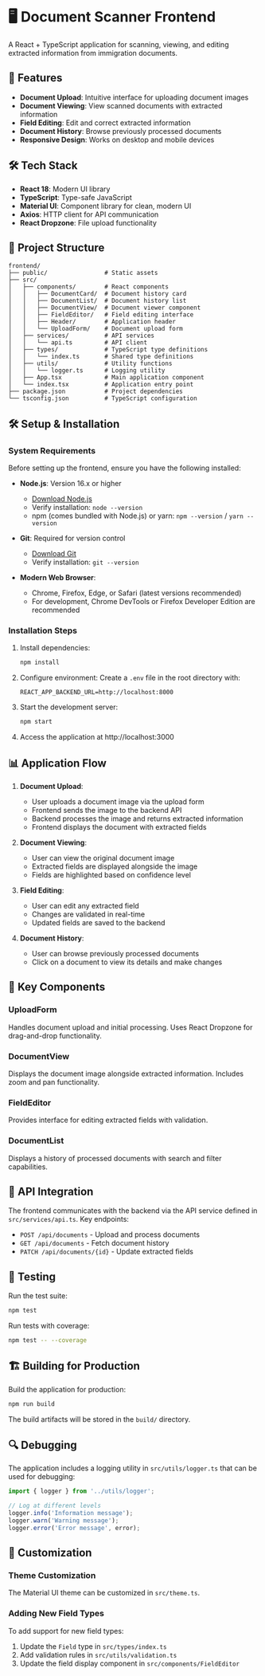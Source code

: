 # 🖥️ Document Scanner Frontend

A React + TypeScript application for scanning, viewing, and editing extracted information from immigration documents.

## 🚀 Features

- **Document Upload**: Intuitive interface for uploading document images
- **Document Viewing**: View scanned documents with extracted information
- **Field Editing**: Edit and correct extracted information
- **Document History**: Browse previously processed documents
- **Responsive Design**: Works on desktop and mobile devices

## 🛠️ Tech Stack

- **React 18**: Modern UI library
- **TypeScript**: Type-safe JavaScript
- **Material UI**: Component library for clean, modern UI
- **Axios**: HTTP client for API communication
- **React Dropzone**: File upload functionality

## 📂 Project Structure

```
frontend/
├── public/                # Static assets
├── src/
│   ├── components/        # React components
│   │   ├── DocumentCard/  # Document history card
│   │   ├── DocumentList/  # Document history list
│   │   ├── DocumentView/  # Document viewer component
│   │   ├── FieldEditor/   # Field editing interface
│   │   ├── Header/        # Application header
│   │   └── UploadForm/    # Document upload form
│   ├── services/          # API services
│   │   └── api.ts         # API client
│   ├── types/             # TypeScript type definitions
│   │   └── index.ts       # Shared type definitions
│   ├── utils/             # Utility functions
│   │   └── logger.ts      # Logging utility
│   ├── App.tsx            # Main application component
│   └── index.tsx          # Application entry point
├── package.json           # Project dependencies
└── tsconfig.json          # TypeScript configuration
```

## 🛠️ Setup & Installation

### System Requirements

Before setting up the frontend, ensure you have the following installed:

- **Node.js**: Version 16.x or higher
  - [Download Node.js](https://nodejs.org/)
  - Verify installation: `node --version`
  - npm (comes bundled with Node.js) or yarn: `npm --version` / `yarn --version`

- **Git**: Required for version control
  - [Download Git](https://git-scm.com/downloads)
  - Verify installation: `git --version`

- **Modern Web Browser**:
  - Chrome, Firefox, Edge, or Safari (latest versions recommended)
  - For development, Chrome DevTools or Firefox Developer Edition are recommended

### Installation Steps

1. Install dependencies:
   ```sh
   npm install
   ```

2. Configure environment:
   Create a `.env` file in the root directory with:
   ```
   REACT_APP_BACKEND_URL=http://localhost:8000
   ```

3. Start the development server:
   ```sh
   npm start
   ```

4. Access the application at http://localhost:3000

## 📊 Application Flow

1. **Document Upload**:
   - User uploads a document image via the upload form
   - Frontend sends the image to the backend API
   - Backend processes the image and returns extracted information
   - Frontend displays the document with extracted fields

2. **Document Viewing**:
   - User can view the original document image
   - Extracted fields are displayed alongside the image
   - Fields are highlighted based on confidence level

3. **Field Editing**:
   - User can edit any extracted field
   - Changes are validated in real-time
   - Updated fields are saved to the backend

4. **Document History**:
   - User can browse previously processed documents
   - Click on a document to view its details and make changes

## 🧩 Key Components

### UploadForm
Handles document upload and initial processing. Uses React Dropzone for drag-and-drop functionality.

### DocumentView
Displays the document image alongside extracted information. Includes zoom and pan functionality.

### FieldEditor
Provides interface for editing extracted fields with validation.

### DocumentList
Displays a history of processed documents with search and filter capabilities.

## 🔌 API Integration

The frontend communicates with the backend via the API service defined in `src/services/api.ts`. Key endpoints:

- `POST /api/documents` - Upload and process documents
- `GET /api/documents` - Fetch document history
- `PATCH /api/documents/{id}` - Update extracted fields

## 🧪 Testing

Run the test suite:
```sh
npm test
```

Run tests with coverage:
```sh
npm test -- --coverage
```

## 🏗️ Building for Production

Build the application for production:
```sh
npm run build
```

The build artifacts will be stored in the `build/` directory.

## 🔍 Debugging

The application includes a logging utility in `src/utils/logger.ts` that can be used for debugging:

```typescript
import { logger } from '../utils/logger';

// Log at different levels
logger.info('Information message');
logger.warn('Warning message');
logger.error('Error message', error);
```

## 🎨 Customization

### Theme Customization
The Material UI theme can be customized in `src/theme.ts`.

### Adding New Field Types
To add support for new field types:

1. Update the `Field` type in `src/types/index.ts`
2. Add validation rules in `src/utils/validation.ts`
3. Update the field display component in `src/components/FieldEditor`
